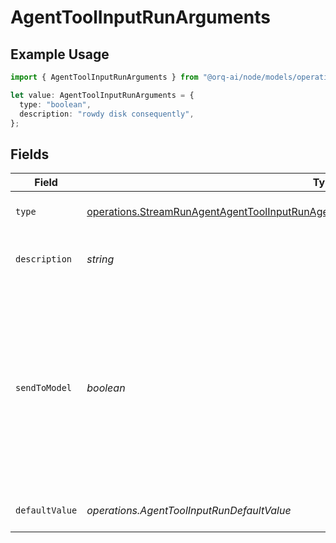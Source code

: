# AgentToolInputRunArguments

## Example Usage

```typescript
import { AgentToolInputRunArguments } from "@orq-ai/node/models/operations";

let value: AgentToolInputRunArguments = {
  type: "boolean",
  description: "rowdy disk consequently",
};
```

## Fields

| Field                                                                                                                                                                                                  | Type                                                                                                                                                                                                   | Required                                                                                                                                                                                               | Description                                                                                                                                                                                            |
| ------------------------------------------------------------------------------------------------------------------------------------------------------------------------------------------------------ | ------------------------------------------------------------------------------------------------------------------------------------------------------------------------------------------------------ | ------------------------------------------------------------------------------------------------------------------------------------------------------------------------------------------------------ | ------------------------------------------------------------------------------------------------------------------------------------------------------------------------------------------------------ |
| `type`                                                                                                                                                                                                 | [operations.StreamRunAgentAgentToolInputRunAgentsRequestRequestBodySettingsTools12HttpType](../../models/operations/streamrunagentagenttoolinputrunagentsrequestrequestbodysettingstools12httptype.md) | :heavy_check_mark:                                                                                                                                                                                     | The type of the argument.                                                                                                                                                                              |
| `description`                                                                                                                                                                                          | *string*                                                                                                                                                                                               | :heavy_check_mark:                                                                                                                                                                                     | A description of the argument.                                                                                                                                                                         |
| `sendToModel`                                                                                                                                                                                          | *boolean*                                                                                                                                                                                              | :heavy_minus_sign:                                                                                                                                                                                     | Whether to send the argument to the model. If set to false, the argument will not be sent to the model and needs to be provided by the user or it will be left blank.                                  |
| `defaultValue`                                                                                                                                                                                         | *operations.AgentToolInputRunDefaultValue*                                                                                                                                                             | :heavy_minus_sign:                                                                                                                                                                                     | The default value of the argument.                                                                                                                                                                     |